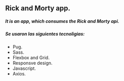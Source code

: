 ## Rick and Morty app.

##### It is an app, which consumes the Rick and Morty api.

##### Se usaron las siguientes tecnoligias:

- Pug.
- Sass.
- Flexbox and Grid.
- Responsve design.
- Javascript.
- Axios.
